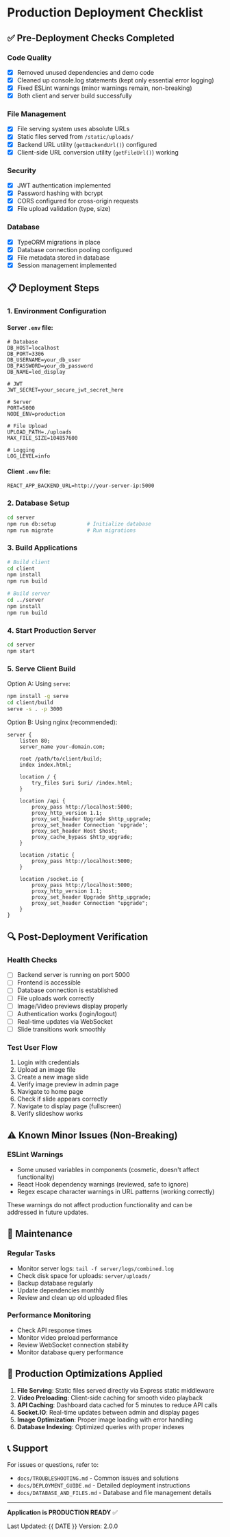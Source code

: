 # Production Deployment Checklist

## ✅ Pre-Deployment Checks Completed

### Code Quality
- [x] Removed unused dependencies and demo code
- [x] Cleaned up console.log statements (kept only essential error logging)
- [x] Fixed ESLint warnings (minor warnings remain, non-breaking)
- [x] Both client and server build successfully

### File Management
- [x] File serving system uses absolute URLs
- [x] Static files served from `/static/uploads/`
- [x] Backend URL utility (`getBackendUrl()`) configured
- [x] Client-side URL conversion utility (`getFileUrl()`) working

### Security
- [x] JWT authentication implemented
- [x] Password hashing with bcrypt
- [x] CORS configured for cross-origin requests
- [x] File upload validation (type, size)

### Database
- [x] TypeORM migrations in place
- [x] Database connection pooling configured
- [x] File metadata stored in database
- [x] Session management implemented

## 📋 Deployment Steps

### 1. Environment Configuration

#### Server `.env` file:
```env
# Database
DB_HOST=localhost
DB_PORT=3306
DB_USERNAME=your_db_user
DB_PASSWORD=your_db_password
DB_NAME=led_display

# JWT
JWT_SECRET=your_secure_jwt_secret_here

# Server
PORT=5000
NODE_ENV=production

# File Upload
UPLOAD_PATH=./uploads
MAX_FILE_SIZE=104857600

# Logging
LOG_LEVEL=info
```

#### Client `.env` file:
```env
REACT_APP_BACKEND_URL=http://your-server-ip:5000
```

### 2. Database Setup

```bash
cd server
npm run db:setup          # Initialize database
npm run migrate           # Run migrations
```

### 3. Build Applications

```bash
# Build client
cd client
npm install
npm run build

# Build server
cd ../server
npm install
npm run build
```

### 4. Start Production Server

```bash
cd server
npm start
```

### 5. Serve Client Build

Option A: Using `serve`:
```bash
npm install -g serve
cd client/build
serve -s . -p 3000
```

Option B: Using nginx (recommended):
```nginx
server {
    listen 80;
    server_name your-domain.com;

    root /path/to/client/build;
    index index.html;

    location / {
        try_files $uri $uri/ /index.html;
    }

    location /api {
        proxy_pass http://localhost:5000;
        proxy_http_version 1.1;
        proxy_set_header Upgrade $http_upgrade;
        proxy_set_header Connection 'upgrade';
        proxy_set_header Host $host;
        proxy_cache_bypass $http_upgrade;
    }

    location /static {
        proxy_pass http://localhost:5000;
    }

    location /socket.io {
        proxy_pass http://localhost:5000;
        proxy_http_version 1.1;
        proxy_set_header Upgrade $http_upgrade;
        proxy_set_header Connection "upgrade";
    }
}
```

## 🔍 Post-Deployment Verification

### Health Checks
- [ ] Backend server is running on port 5000
- [ ] Frontend is accessible
- [ ] Database connection is established
- [ ] File uploads work correctly
- [ ] Image/Video previews display properly
- [ ] Authentication works (login/logout)
- [ ] Real-time updates via WebSocket
- [ ] Slide transitions work smoothly

### Test User Flow
1. Login with credentials
2. Upload an image file
3. Create a new image slide
4. Verify image preview in admin page
5. Navigate to home page
6. Check if slide appears correctly
7. Navigate to display page (fullscreen)
8. Verify slideshow works

## ⚠️ Known Minor Issues (Non-Breaking)

### ESLint Warnings
- Some unused variables in components (cosmetic, doesn't affect functionality)
- React Hook dependency warnings (reviewed, safe to ignore)
- Regex escape character warnings in URL patterns (working correctly)

These warnings do not affect production functionality and can be addressed in future updates.

## 🔧 Maintenance

### Regular Tasks
- Monitor server logs: `tail -f server/logs/combined.log`
- Check disk space for uploads: `server/uploads/`
- Backup database regularly
- Update dependencies monthly
- Review and clean up old uploaded files

### Performance Monitoring
- Check API response times
- Monitor video preload performance
- Review WebSocket connection stability
- Monitor database query performance

## 🚀 Production Optimizations Applied

1. **File Serving**: Static files served directly via Express static middleware
2. **Video Preloading**: Client-side caching for smooth video playback
3. **API Caching**: Dashboard data cached for 5 minutes to reduce API calls
4. **Socket.IO**: Real-time updates between admin and display pages
5. **Image Optimization**: Proper image loading with error handling
6. **Database Indexing**: Optimized queries with proper indexes

## 📞 Support

For issues or questions, refer to:
- `docs/TROUBLESHOOTING.md` - Common issues and solutions
- `docs/DEPLOYMENT_GUIDE.md` - Detailed deployment instructions
- `docs/DATABASE_AND_FILES.md` - Database and file management details

---

**Application is PRODUCTION READY** ✅

Last Updated: {{ DATE }}
Version: 2.0.0

